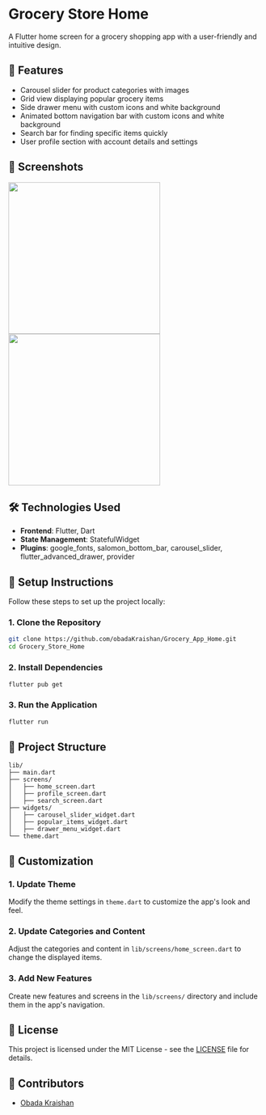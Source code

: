 # Grocery Store Home
A Flutter home screen for a grocery shopping app with a user-friendly and intuitive design.

## 🌟 Features
- Carousel slider for product categories with images
- Grid view displaying popular grocery items
- Side drawer menu with custom icons and white background
- Animated bottom navigation bar with custom icons and white background
- Search bar for finding specific items quickly
- User profile section with account details and settings

## 📸 Screenshots
<p>
<img src="assets/screenshot.gif" width="300">
<img src="assets/detail-details" width="300">
</p>

## 🛠️ Technologies Used
- **Frontend**: Flutter, Dart
- **State Management**: StatefulWidget
- **Plugins**: google_fonts, salomon_bottom_bar, carousel_slider, flutter_advanced_drawer, provider

## 📝 Setup Instructions
Follow these steps to set up the project locally:

### 1. Clone the Repository
```bash
git clone https://github.com/obadaKraishan/Grocery_App_Home.git
cd Grocery_Store_Home
```

### 2. Install Dependencies
```bash
flutter pub get
```

### 3. Run the Application
```bash
flutter run
```

## 📄 Project Structure
```plaintext
lib/
├── main.dart
├── screens/
│   ├── home_screen.dart
│   ├── profile_screen.dart
│   ├── search_screen.dart
├── widgets/
│   ├── carousel_slider_widget.dart
│   ├── popular_items_widget.dart
│   ├── drawer_menu_widget.dart
└── theme.dart
```

## 🎨 Customization
### 1. Update Theme
Modify the theme settings in `theme.dart` to customize the app's look and feel.

### 2. Update Categories and Content
Adjust the categories and content in `lib/screens/home_screen.dart` to change the displayed items.

### 3. Add New Features
Create new features and screens in the `lib/screens/` directory and include them in the app's navigation.

## 📄 License
This project is licensed under the MIT License - see the [LICENSE](LICENSE) file for details.

## 👥 Contributors
- [Obada Kraishan](https://github.com/obadaKraishan)
